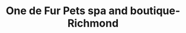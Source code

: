 ---
title: "One de Fur Pets spa and boutique-Richmond"
url: /richmond/one-de-fur-pets-spa-and-boutique-richmond/
shop: pet grooming
---